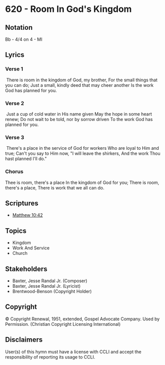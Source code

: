 # 620 - Room In God's Kingdom

## Notation

Bb - 4/4 on 4 - MI

## Lyrics

### Verse 1

 There is room in the kingdom of God, my brother, For the small things that you can do; Just a small, kindly deed that may cheer another Is the work God has planned for you.

### Verse 2

 Just a cup of cold water in His name given May the hope in some heart renew;  Do not wait to be told, nor by sorrow driven To the work God has planned for you.

### Verse 3

 There's a place in the service of God for workers Who are loyal to Him and true; Can't you say to Him now, "I will leave the shirkers, And the work Thou hast planned I'll do." 

### Chorus

Thee is room, there's a place In the kingdom of God for you; There is room, there's a place, There is work that we all can do. 


## Scriptures

- [Matthew 10:42](https://www.biblegateway.com/passage/?search=Matthew%2010%3A42)

## Topics

- Kingdom
- Work And Service
- Church

## Stakeholders

- Baxter, Jesse Randal  Jr. (Composer)
- Baxter, Jesse Randal  Jr. (Lyricist)
- Brentwood-Benson (Copyright Holder)

## Copyright

© Copyright Renewal, 1951, extended, Gospel Advocate Company. Used by Permission.
(Christian Copyright Licensing International)

## Disclaimers

User(s) of this hymn must have a license with CCLI and accept the responsibility of reporting its usage to CCLI.

